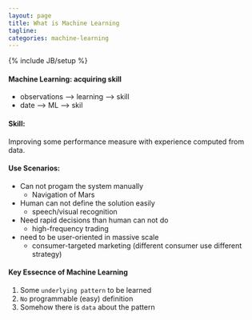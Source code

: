 ```yaml
---
layout: page
title: What is Machine Learning
tagline: 
categories: machine-learning
---
```

{% include JB/setup %}


#### Machine Learning: acquiring skill
- observations --> learning --> skill
- date --> ML --> skil

#### Skill:
Improving some performance measure with experience computed from data.

#### Use Scenarios:
- Can not progam the system manually
    - Navigation of Mars
- Human can not define the solution easily
    - speech/visual recognition
- Need rapid decisions than human can not do
    - high-frequency trading
- need to be user-oriented in massive scale
    - consumer-targeted marketing (different consumer use different strategy)

#### Key Essecnce of Machine Learning
1. Some `underlying pattern` to be learned
2. `No` programmable (easy) definition
3. Somehow there is `data` about the pattern
